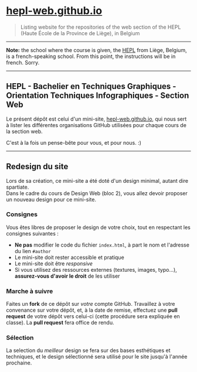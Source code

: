 # [hepl-web.github.io](http://hepl-web.github.io)

> Listing website for the repositories of the web section of the HEPL (Haute École de la Province de Liège), in Belgium

* * *

**Note:** the school where the course is given, the [HEPL](http://www.provincedeliege.be/hauteecole) from Liège, Belgium, is a french-speaking school. From this point, the instructions will be in french. Sorry.

* * *

## HEPL - Bachelier en Techniques Graphiques - Orientation Techniques Infographiques - Section Web

Le présent dépôt est celui d'un mini-site, [hepl-web.github.io](http://hepl-web.github.io), qui nous sert à lister les différentes organisations GitHub utilisées pour chaque cours de la section web.

C'est à la fois un pense-bête pour vous, et pour nous. :)

* * *

## Redesign du site

Lors de sa création, ce mini-site a été doté d'un design minimal, autant dire spartiate.  
Dans le cadre du cours de Design Web (bloc 2), vous allez devoir proposer un nouveau design pour ce mini-site.

### Consignes

Vous êtes libres de proposer le design de votre choix, tout en respectant les consignes suivantes :

* **Ne pas** modifier le code du fichier `index.html`, à part le nom et l'adresse du lien `#author`
* Le mini-site doit rester accessible et pratique
* Le mini-site doit être _responsive_
* Si vous utilisez des ressources externes (textures, images, typo…), **assurez-vous d'avoir le droit** de les utiliser

### Marche à suivre

Faites un **fork** de ce dépôt sur _votre_ compte GitHub. Travaillez à votre convenance sur votre dépôt, et, à la date de remise, effectuez une **pull request** de votre dépôt vers celui-ci (cette procédure sera expliquée en classe). La **pull request** fera office de rendu.

### Sélection

La selection du _meilleur_ design se fera sur des bases esthétiques et techniques, et le design sélectionné sera utilisé pour le site jusqu'à l'année prochaine.

